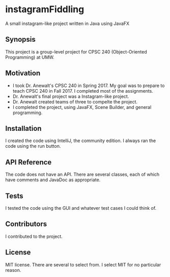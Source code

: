 # instagramFiddling
A small instagram-like project written in Java using JavaFX
## Synopsis

This project is a group-level project for CPSC 240 (Object-Oriented Programming) at UMW.

## Motivation

* I took Dr. Anewalt's CPSC 240 in Spring 2017.  My goal was to prepare to teach CPSC 240 in Fall 2017.  I completed most of the assignments.
* Dr. Anewalt's final project was a Instagram-like project.
* Dr. Anewalt created teams of three to compelte the project.
* I completed the project, using JavaFX, Scene Builder, and general programming.

## Installation

I created the code using IntelliJ, the community edition.  I always ran the code using the run button.

## API Reference

The code does not have an API.  There are several classes, each of which have comments and JavaDoc as appropriate.

## Tests

I tested the code using the GUI and whatever test cases I could think of.

## Contributors

I contributed to the project.

## License

MIT license.  There are several to select from.  I select MIT for no particular reason.

